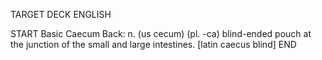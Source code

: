 TARGET DECK
ENGLISH

START
Basic
Caecum
Back: n. (us cecum) (pl. -ca) blind-ended pouch at the junction of the small and large intestines. [latin caecus blind]
END
